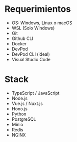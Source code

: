 # Requerimientos
- OS: Windows, Linux o macOS
- WSL (Solo Windows)
- Git
- Github CLI
- Docker
- DevPod
- DevPod CLI (ideal)
- Visual Studio Code

# Stack
- TypeScript / JavaScript
- Node.js
- Vue.js / Nuxt.js
- Hono.js
- Python
- PostgreSQL
- Minio
- Redis
- NGINX
